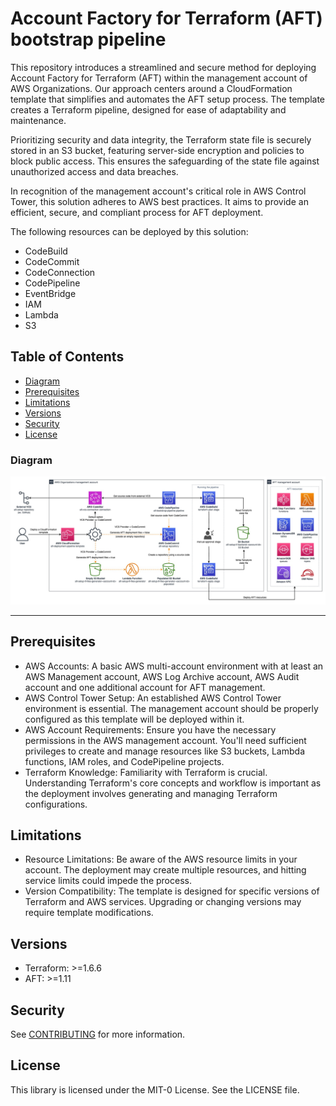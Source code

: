 
# Account Factory for Terraform (AFT) bootstrap pipeline

This repository introduces a streamlined and secure method for deploying Account Factory for Terraform (AFT) within the management account of AWS Organizations. Our approach centers around a CloudFormation template that simplifies and automates the AFT setup process. The template creates a Terraform pipeline, designed for ease of adaptability and maintenance.

Prioritizing security and data integrity, the Terraform state file is securely stored in an S3 bucket, featuring server-side encryption and policies to block public access. This ensures the safeguarding of the state file against unauthorized access and data breaches.

In recognition of the management account's critical role in AWS Control Tower, this solution adheres to AWS best practices. It aims to provide an efficient, secure, and compliant process for AFT deployment.

The following resources can be deployed by this solution:

- CodeBuild
- CodeCommit
- CodeConnection
- CodePipeline
- EventBridge
- IAM
- Lambda
- S3

## Table of Contents

- [Diagram](#diagram)
- [Prerequisites](#prerequisites)
- [Limitations](#limitations)
- [Versions](#versions)
- [Security](#security)
- [License](#license)

### Diagram

![diagram](diagram/aft-bootstrap-pipeline.jpg)

---

## Prerequisites

- AWS Accounts: A basic AWS multi-account environment with at least an AWS Management account, AWS Log Archive account, AWS Audit account and one additional account for AFT management.
- AWS Control Tower Setup: An established AWS Control Tower environment is essential. The management account should be properly configured as this template will be deployed within it.
- AWS Account Requirements: Ensure you have the necessary permissions in the AWS management account. You'll need sufficient privileges to create and manage resources like S3 buckets, Lambda functions, IAM roles, and CodePipeline projects.
- Terraform Knowledge: Familiarity with Terraform is crucial. Understanding Terraform's core concepts and workflow is important as the deployment involves generating and managing Terraform configurations.

## Limitations 

- Resource Limitations: Be aware of the AWS resource limits in your account. The deployment may create multiple resources, and hitting service limits could impede the process.
- Version Compatibility: The template is designed for specific versions of Terraform and AWS services. Upgrading or changing versions may require template modifications.

## Versions

- Terraform: >=1.6.6
- AFT: >=1.11

## Security

See [CONTRIBUTING](CONTRIBUTING.md#security-issue-notifications) for more information.

## License

This library is licensed under the MIT-0 License. See the LICENSE file.

